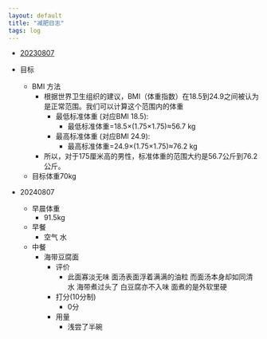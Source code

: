```yaml
---
layout: default
title: "减肥日志"
tags: log
---
```


- [20230807](#20230807)

- 目标
  - BMI 方法
    - 根据世界卫生组织的建议，BMI（体重指数）在18.5到24.9之间被认为是正常范围。我们可以计算这个范围内的体重
      - 最低标准体重 (对应BMI 18.5):
        - 最低标准体重=18.5×(1.75×1.75)≈56.7 kg
      - 最高标准体重 (对应BMI 24.9):
        - 最高标准体重=24.9×(1.75×1.75)≈76.2 kg
    - 所以，对于175厘米高的男性，标准体重的范围大约是56.7公斤到76.2公斤。
  - 目标体重70kg
- 20240807
  - 早晨体重
    - 91.5kg
  - 早餐
    - 空气 水
  - 中餐
    - 海带豆腐面 
      - 评价
        - 此面寡淡无味 面汤表面浮着满满的油粒 而面汤本身却如同清水 海带煮过头了 白豆腐亦不入味 面煮的是外软里硬 
      - 打分(10分制)
        - 0分
      - 用量
        - 浅尝了半碗 
  
